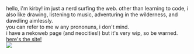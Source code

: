 hello, i'm kirby! im just a nerd surfing the web. other than learning to code, i also like drawing, listening to music, adventuring in the wilderness, and dawdling aimlessly.<br>
you can refer to me w any prononuns, i don't mind.<br>
i have a nekoweb page (and neocities!) but it's very wip, so be warned. <a href="https://vodkamutini.nekoweb.org/">here's the site!</a><br>
<img src="https://file.garden/ZeKy6D685jeI5g9v/gilly.gif">
